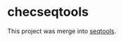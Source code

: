 # checseqtools
This project was merge into [seqtools](https://github.com/francoisrobertlab/seqtools).

